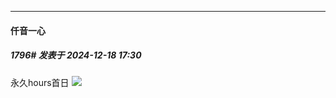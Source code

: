 ﻿
*****

####  仟音一心  
##### 1796#       发表于 2024-12-18 17:30

永久hours首日
<img src="https://p.sda1.dev/20/ee84bc044a049b59ac31395dc860088e/image.jpg" referrerpolicy="no-referrer">

